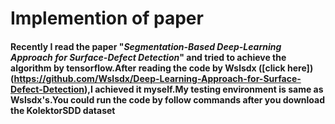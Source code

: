 # Implemention of paper
#### Recently I read the paper "*Segmentation-Based Deep-Learning Approach for Surface-Defect Detection*" and tried to achieve the algorithm by tensorflow.After reading the code by Wslsdx ([click here])(https://github.com/Wslsdx/Deep-Learning-Approach-for-Surface-Defect-Detection),I achieved it myself.My testing environment is same as Wslsdx's.You could run the code by follow commands after you download the KolektorSDD dataset
